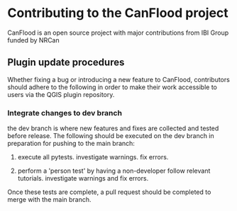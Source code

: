 # Contributing to the CanFlood project

CanFlood is an open source project with major contributions from IBI Group funded by NRCan

## Plugin update procedures

Whether fixing a bug or introducing a new feature to CanFlood, contributors should adhere to the following in order to make their work accessible to users via the QGIS plugin repository.

### Integrate changes to dev branch

the dev branch is where new features and fixes are collected and tested before release. The following should be executed on the dev branch in preparation for pushing to the main branch:

1) execute all pytests. investigate warnings. fix errors. 

2) perform a 'person test' by having a non-developer follow relevant tutorials. investigate warnings and fix errors.

Once these tests are complete, a pull request should be completed to merge with the main branch.